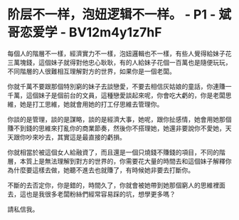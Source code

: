 # 阶层不一样，泡妞逻辑不一样。 - P1 - 斌哥恋爱学 - BV12m4y1z7hF

每個人的階層不一樣，經濟實力不一樣，泡妞邏輯也不一樣，有些人覺得給妹子花三萬塊錢，這個妹子就得對他忠心耿耿，有的人給妹子花個一百萬也是隨便玩玩，不同階層的人很難相互理解對方的世界，如果你是一個老闆。

你就千萬不要跟那個特別窮的妹子去談戀愛，不要去相信灰姑娘的童話，你連賺一千萬，這個妹子是個前台的文員，這種戀愛談起來呢，你會吃大虧的，你是老闆思維，她是打工思維，她就會用她的打工仔思維去管理你。

你談的是管理，談的是謀略，談的是經濟大事，她呢，跟你扯感情，她會用她那個賺不到錢的思維來打亂你的商業節奏，然後你不搭理她，她還非要說你不愛她，天天跟你吵來吵去，其實這是最直接的虧損。

你就相當於被這個女人給融資了，而且還是一個只燒錢不賺錢的項目，不同的階層，本質上是無法理解到對方的世界的，你需要花大量的時間去和這個妹子解釋你為什麼要這樣去做，她聽不進去也就賺了，有時候她非要去打斷你。

不斷的去否定你，你是錯的，時間久了，你就會被她帶到她那個窮人的思維裡面去，這也是我很多老闆粉絲們經常容易踩的坑，想學更多嗎？

請私信我。